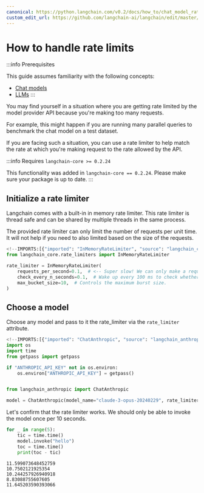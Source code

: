 ```yaml
---
canonical: https://python.langchain.com/v0.2/docs/how_to/chat_model_rate_limiting/
custom_edit_url: https://github.com/langchain-ai/langchain/edit/master/docs/docs/how_to/chat_model_rate_limiting.ipynb
---
```


# How to handle rate limits

:::info Prerequisites

This guide assumes familiarity with the following concepts:
- [Chat models](/docs/concepts/#chat-models)
- [LLMs](/docs/concepts/#llms)
:::


You may find yourself in a situation where you are getting rate limited by the model provider API because you're making too many requests.

For example, this might happen if you are running many parallel queries to benchmark the chat model on a test dataset.

If you are facing such a situation, you can use a rate limiter to help match the rate at which you're making request to the rate allowed
by the API.

:::info Requires ``langchain-core >= 0.2.24``

This functionality was added in ``langchain-core == 0.2.24``. Please make sure your package is up to date.
:::

## Initialize a rate limiter

Langchain comes with a built-in in memory rate limiter. This rate limiter is thread safe and can be shared by multiple threads in the same process.

The provided rate limiter can only limit the number of requests per unit time. It will not help if you need to also limited based on the size
of the requests.


```python
<!--IMPORTS:[{"imported": "InMemoryRateLimiter", "source": "langchain_core.rate_limiters", "docs": "https://api.python.langchain.com/en/latest/rate_limiters/langchain_core.rate_limiters.InMemoryRateLimiter.html", "title": "How to handle rate limits"}]-->
from langchain_core.rate_limiters import InMemoryRateLimiter

rate_limiter = InMemoryRateLimiter(
    requests_per_second=0.1,  # <-- Super slow! We can only make a request once every 10 seconds!!
    check_every_n_seconds=0.1,  # Wake up every 100 ms to check whether allowed to make a request,
    max_bucket_size=10,  # Controls the maximum burst size.
)
```

## Choose a model

Choose any model and pass to it the rate_limiter via the `rate_limiter` attribute.


```python
<!--IMPORTS:[{"imported": "ChatAnthropic", "source": "langchain_anthropic", "docs": "https://api.python.langchain.com/en/latest/chat_models/langchain_anthropic.chat_models.ChatAnthropic.html", "title": "How to handle rate limits"}]-->
import os
import time
from getpass import getpass

if "ANTHROPIC_API_KEY" not in os.environ:
    os.environ["ANTHROPIC_API_KEY"] = getpass()


from langchain_anthropic import ChatAnthropic

model = ChatAnthropic(model_name="claude-3-opus-20240229", rate_limiter=rate_limiter)
```

Let's confirm that the rate limiter works. We should only be able to invoke the model once per 10 seconds.


```python
for _ in range(5):
    tic = time.time()
    model.invoke("hello")
    toc = time.time()
    print(toc - tic)
```
```output
11.599073648452759
10.7502121925354
10.244257926940918
8.83088755607605
11.645203590393066
```